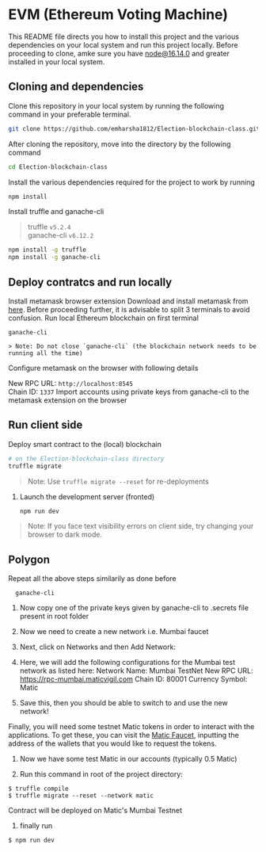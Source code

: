 # EVM (Ethereum Voting Machine)

This README file directs you how to install this project and the various dependencies on your local system and run this project locally. Before proceeding to clone, amke sure you have [node@16.14.0](https://nodejs.org/en/) and greater installed in your local system. 

## Cloning and dependencies

Clone this repository in your local system by running the following command in your preferable terminal.
```bash
git clone https://github.com/emharsha1812/Election-blockchain-class.git 
```
After cloning the repository, move into the directory by the following command 
```bash
cd Election-blockchain-class  
```
Install the various dependencies required for the project to work by running
```bash
npm install  
```
Install truffle and ganache-cli

   > truffle `v5.2.4`  
   > ganache-cli `v6.12.2`

   ```bash
   npm install -g truffle
   npm install -g ganache-cli
   ```
## Deploy contratcs and run locally

 Install metamask browser extension
Download and install metamask from [here](https://metamask.io/download "Go to official metamask download page.").
Before proceeding further, it is advisable to split 3 terminals to avoid confusion.
 Run local Ethereum blockchain on first terminal

   ```shell
   ganache-cli
   ```
    > Note: Do not close `ganache-cli` (the blockchain network needs to be running all the time)
 Configure metamask on the browser with following details

   New RPC URL: `http://localhost:8545`  
   Chain ID: `1337`
 Import accounts using private keys from ganache-cli to the metamask extension on the browser

## Run client side 

Deploy smart contract to the (local) blockchain

   ```bash
   # on the Election-blockchain-class directory
   truffle migrate
   ```

> Note: Use `truffle migrate --reset` for re-deployments

1. Launch the development server (fronted)

   ```bash
   npm run dev
   ```
> Note: If you face text visibility errors on client side, try changing your browser to dark mode.

## Polygon

Repeat all the above steps similarily as done before 
 ```shell
   ganache-cli
   ```
1. Now copy one of the private keys given by ganache-cli to .secrets file present in root folder

1. Now we need to create a new network i.e. Mumbai faucet 
1. Next, click on Networks and then Add Network:
1. Here, we will add the following configurations for the Mumbai test network as listed here:
Network Name: Mumbai TestNet
New RPC URL: https://rpc-mumbai.maticvigil.com
Chain ID: 80001
Currency Symbol: Matic
1. Save this, then you should be able to switch to and use the new network!

Finally, you will need some testnet Matic tokens in order to interact with the applications.
To get these, you can visit the [Matic Faucet](https://faucet.polygon.technology/), inputting the address of the wallets that you would like to request the tokens.
1. Now we have some test Matic in our accounts (typically 0.5 Matic)

1. Run this command in root of the project directory:
```shell
$ truffle compile
$ truffle migrate --reset --network matic
```
Contract will be deployed on Matic's Mumbai Testnet

1. finally run 
```shell
$ npm run dev
```
